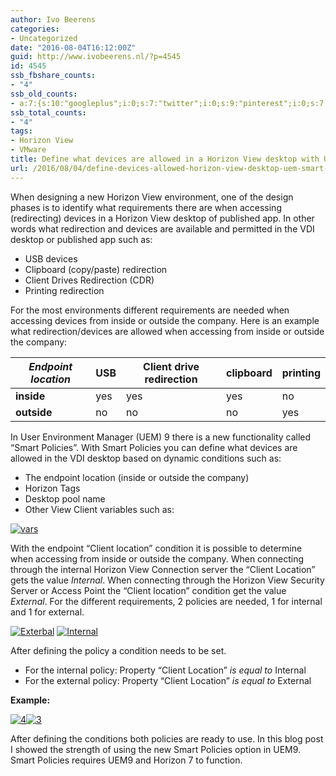 ```yaml
---
author: Ivo Beerens
categories:
- Uncategorized
date: "2016-08-04T16:12:00Z"
guid: http://www.ivobeerens.nl/?p=4545
id: 4545
ssb_fbshare_counts:
- "4"
ssb_old_counts:
- a:7:{s:10:"googleplus";i:0;s:7:"twitter";i:0;s:9:"pinterest";i:0;s:7:"fbshare";i:4;s:8:"linkedin";i:0;s:6:"reddit";i:0;s:6:"tumblr";i:0;}
ssb_total_counts:
- "4"
tags:
- Horizon View
- VMware
title: Define what devices are allowed in a Horizon View desktop with UEM Smart Policies
url: /2016/08/04/define-devices-allowed-horizon-view-desktop-uem-smart-policies/
---
```


When designing a new Horizon View environment, one of the design phases is to identify what requirements there are when accessing (redirecting) devices in a Horizon View desktop of published app. In other words what redirection and devices are available and permitted in the VDI desktop or published app such as:

- USB devices
- Clipboard (copy/paste) redirection
- Client Drives Redirection (CDR)
- Printing redirection

For the most environments different requirements are needed when accessing devices from inside or outside the company. Here is an example what redirection/devices are allowed when accessing from inside or outside the company:

| *Endpoint* *location* | **USB** | **Client drive redirection** | **clipboard** | **printing** |
|---|---|---|---|---|
| **inside** | yes | yes | yes | no |
| **outside** | no | no | no | yes |

In User Environment Manager (UEM) 9 there is a new functionality called “Smart Policies”. With Smart Policies you can define what devices are allowed in the VDI desktop based on dynamic conditions such as:

- The endpoint location (inside or outside the company)
- Horizon Tags
- Desktop pool name
- Other View Client variables such as:

[![vars](http://localhost/wp-content/uploads/2016/08/vars-300x251.png)](http://localhost/wp-content/uploads/2016/08/vars.png)

With the endpoint “Client location” condition it is possible to determine when accessing from inside or outside the company. When connecting through the internal Horizon View Connection server the “Client Location” gets the value *Internal*. When connecting through the Horizon View Security Server or Access Point the “Client location” condition get the value *External*. For the different requirements, 2 policies are needed, 1 for internal and 1 for external.

[![Exterbal](http://localhost/wp-content/uploads/2016/08/Exterbal-247x300.png)](http://localhost/wp-content/uploads/2016/08/Exterbal.png) [![Internal](http://localhost/wp-content/uploads/2016/08/Internal-249x300.png)](http://localhost/wp-content/uploads/2016/08/Internal.png)

After defining the policy a condition needs to be set.

- For the internal policy: Property “Client Location” *is equal to* Internal
- For the external policy: Property “Client Location” *is equal to* External

**Example:**

[![4](http://localhost/wp-content/uploads/2016/07/4-300x71.png)](http://localhost/wp-content/uploads/2016/07/4.png)[![3](http://localhost/wp-content/uploads/2016/07/3-221x300.png)](http://localhost/wp-content/uploads/2016/07/3.png)

After defining the conditions both policies are ready to use. In this blog post I showed the strength of using the new Smart Policies option in UEM9. Smart Policies requires UEM9 and Horizon 7 to function.
